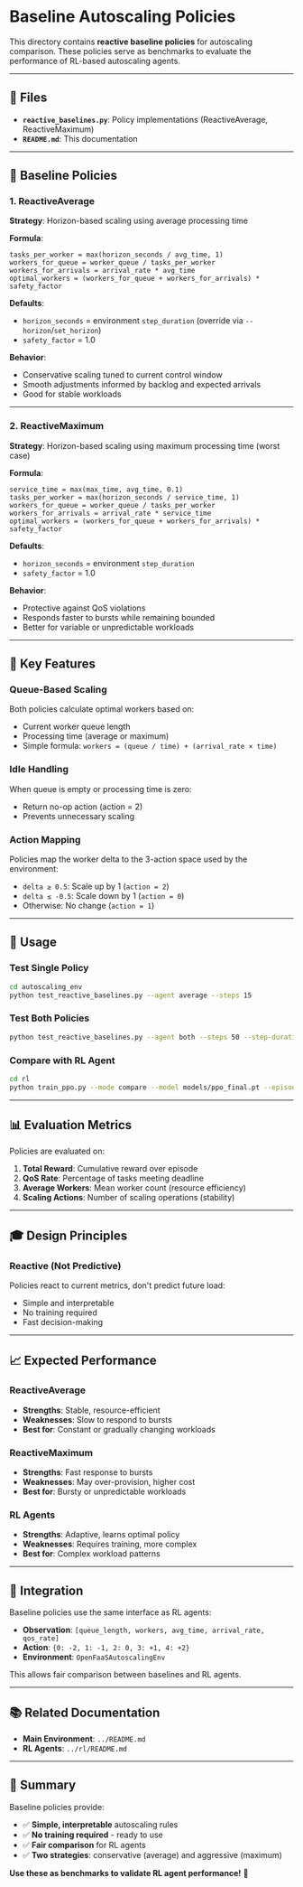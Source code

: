 # Baseline Autoscaling Policies

This directory contains **reactive baseline policies** for autoscaling comparison. These policies serve as benchmarks to evaluate the performance of RL-based autoscaling agents.

---

## 📁 Files

- **`reactive_baselines.py`**: Policy implementations (ReactiveAverage, ReactiveMaximum)
- **`README.md`**: This documentation

---

## 🎯 Baseline Policies

### **1. ReactiveAverage**

**Strategy**: Horizon-based scaling using average processing time

**Formula**:
```
tasks_per_worker = max(horizon_seconds / avg_time, 1)
workers_for_queue = worker_queue / tasks_per_worker
workers_for_arrivals = arrival_rate * avg_time
optimal_workers = (workers_for_queue + workers_for_arrivals) * safety_factor
```

**Defaults**:
- `horizon_seconds` = environment `step_duration` (override via `--horizon`/`set_horizon`)
- `safety_factor` = 1.0

**Behavior**:
- Conservative scaling tuned to current control window
- Smooth adjustments informed by backlog and expected arrivals
- Good for stable workloads

---

### **2. ReactiveMaximum**

**Strategy**: Horizon-based scaling using maximum processing time (worst case)

**Formula**:
```
service_time = max(max_time, avg_time, 0.1)
tasks_per_worker = max(horizon_seconds / service_time, 1)
workers_for_queue = worker_queue / tasks_per_worker
workers_for_arrivals = arrival_rate * service_time
optimal_workers = (workers_for_queue + workers_for_arrivals) * safety_factor
```

**Defaults**:
- `horizon_seconds` = environment `step_duration`
- `safety_factor` = 1.0

**Behavior**:
- Protective against QoS violations
- Responds faster to bursts while remaining bounded
- Better for variable or unpredictable workloads

---

## 🔧 Key Features

### **Queue-Based Scaling**

Both policies calculate optimal workers based on:
- Current worker queue length
- Processing time (average or maximum)
- Simple formula: `workers = (queue / time) + (arrival_rate × time)`

### **Idle Handling**

When queue is empty or processing time is zero:
- Return no-op action (action = 2)
- Prevents unnecessary scaling

### **Action Mapping**

Policies map the worker delta to the 3-action space used by the environment:
- `delta ≥ 0.5`: Scale up by 1 (`action = 2`)
- `delta ≤ -0.5`: Scale down by 1 (`action = 0`)
- Otherwise: No change (`action = 1`)

---

## 🚀 Usage

### **Test Single Policy**

```bash
cd autoscaling_env
python test_reactive_baselines.py --agent average --steps 15
```

### **Test Both Policies**

```bash
python test_reactive_baselines.py --agent both --steps 50 --step-duration 10 --horizon 10
```

### **Compare with RL Agent**

```bash
cd rl
python train_ppo.py --mode compare --model models/ppo_final.pt --episodes 3
```

---

## 📊 Evaluation Metrics

Policies are evaluated on:

1. **Total Reward**: Cumulative reward over episode
2. **QoS Rate**: Percentage of tasks meeting deadline
3. **Average Workers**: Mean worker count (resource efficiency)
4. **Scaling Actions**: Number of scaling operations (stability)

---

## 🎓 Design Principles

### **Reactive (Not Predictive)**

Policies react to current metrics, don't predict future load:
- Simple and interpretable
- No training required
- Fast decision-making

---

## 📈 Expected Performance

### **ReactiveAverage**

- **Strengths**: Stable, resource-efficient
- **Weaknesses**: Slow to respond to bursts
- **Best for**: Constant or gradually changing workloads

### **ReactiveMaximum**

- **Strengths**: Fast response to bursts
- **Weaknesses**: May over-provision, higher cost
- **Best for**: Bursty or unpredictable workloads

### **RL Agents**

- **Strengths**: Adaptive, learns optimal policy
- **Weaknesses**: Requires training, more complex
- **Best for**: Complex workload patterns

---

## 🔗 Integration

Baseline policies use the same interface as RL agents:

- **Observation**: `[queue_length, workers, avg_time, arrival_rate, qos_rate]`
- **Action**: `{0: -2, 1: -1, 2: 0, 3: +1, 4: +2}`
- **Environment**: `OpenFaaSAutoscalingEnv`

This allows fair comparison between baselines and RL agents.

---

## 📚 Related Documentation

- **Main Environment**: `../README.md`
- **RL Agents**: `../rl/README.md`

---

## 📝 Summary

Baseline policies provide:

- ✅ **Simple, interpretable** autoscaling rules
- ✅ **No training required** - ready to use
- ✅ **Fair comparison** for RL agents
- ✅ **Two strategies**: conservative (average) and aggressive (maximum)

**Use these as benchmarks to validate RL agent performance!** 🎯
